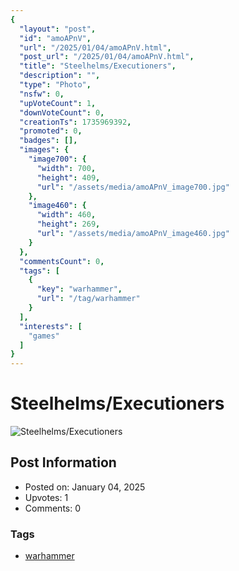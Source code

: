 ```yaml
---
{
  "layout": "post",
  "id": "amoAPnV",
  "url": "/2025/01/04/amoAPnV.html",
  "post_url": "/2025/01/04/amoAPnV.html",
  "title": "Steelhelms/Executioners",
  "description": "",
  "type": "Photo",
  "nsfw": 0,
  "upVoteCount": 1,
  "downVoteCount": 0,
  "creationTs": 1735969392,
  "promoted": 0,
  "badges": [],
  "images": {
    "image700": {
      "width": 700,
      "height": 409,
      "url": "/assets/media/amoAPnV_image700.jpg"
    },
    "image460": {
      "width": 460,
      "height": 269,
      "url": "/assets/media/amoAPnV_image460.jpg"
    }
  },
  "commentsCount": 0,
  "tags": [
    {
      "key": "warhammer",
      "url": "/tag/warhammer"
    }
  ],
  "interests": [
    "games"
  ]
}
---
```


# Steelhelms/Executioners

![Steelhelms/Executioners](/assets/media/amoAPnV_image700.jpg)

## Post Information

- Posted on: January 04, 2025
- Upvotes: 1
- Comments: 0

### Tags

- [warhammer](/tag/warhammer)
